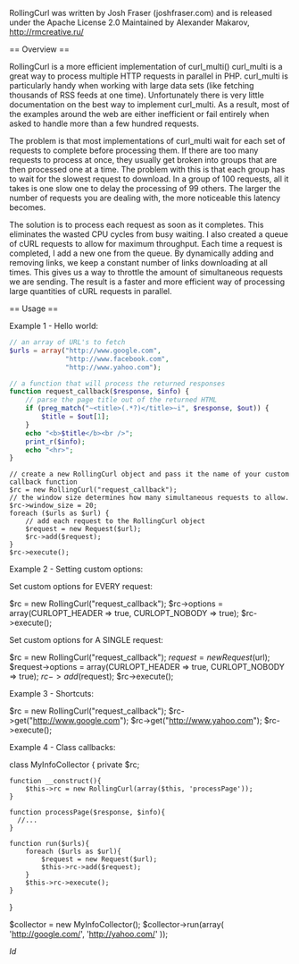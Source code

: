 RollingCurl was written by Josh Fraser (joshfraser.com) and is released under the Apache License 2.0
Maintained by Alexander Makarov, http://rmcreative.ru/

 == Overview ==

RollingCurl is a more efficient implementation of curl_multi() curl_multi is a great way to process multiple HTTP requests in parallel in PHP. 
curl_multi is particularly handy when working with large data sets (like fetching thousands of RSS feeds at one time). Unfortunately there is 
very little documentation on the best way to implement curl_multi. As a result, most of the examples around the web are either inefficient or
fail entirely when asked to handle more than a few hundred requests.

The problem is that most implementations of curl_multi wait for each set of requests to complete before processing them. If there are too many requests 
to process at once, they usually get broken into groups that are then processed one at a time. The problem with this is that each group has to wait for 
the slowest request to download. In a group of 100 requests, all it takes is one slow one to delay the processing of 99 others. The larger the number of 
requests you are dealing with, the more noticeable this latency becomes.

The solution is to process each request as soon as it completes. This eliminates the wasted CPU cycles from busy waiting. I also created a queue of 
cURL requests to allow for maximum throughput. Each time a request is completed, I add a new one from the queue. By dynamically adding and removing 
links, we keep a constant number of links downloading at all times. This gives us a way to throttle the amount of simultaneous requests we are sending. 
The result is a faster and more efficient way of processing large quantities of cURL requests in parallel.

 == Usage == 

Example 1 - Hello world:  
```php  
// an array of URL's to fetch
$urls = array("http://www.google.com",
              "http://www.facebook.com",
              "http://www.yahoo.com");
```  

```php  
// a function that will process the returned responses
function request_callback($response, $info) {
	// parse the page title out of the returned HTML
	if (preg_match("~<title>(.*?)</title>~i", $response, $out)) {
		$title = $out[1];
	}
	echo "<b>$title</b><br />";
	print_r($info);
	echo "<hr>";
}
```  

```  
// create a new RollingCurl object and pass it the name of your custom callback function
$rc = new RollingCurl("request_callback");
// the window size determines how many simultaneous requests to allow.  
$rc->window_size = 20;
foreach ($urls as $url) {
    // add each request to the RollingCurl object
    $request = new Request($url);
    $rc->add($request);
}
$rc->execute();

```  



Example 2 - Setting custom options:

Set custom options for EVERY request:

$rc = new RollingCurl("request_callback");
$rc->options = array(CURLOPT_HEADER => true, CURLOPT_NOBODY => true); 
$rc->execute();

Set custom options for A SINGLE request:

$rc = new RollingCurl("request_callback");
$request = new Request($url);
$request->options = array(CURLOPT_HEADER => true, CURLOPT_NOBODY => true); 
$rc->add($request);
$rc->execute();




Example 3 - Shortcuts:

$rc = new RollingCurl("request_callback");
$rc->get("http://www.google.com");
$rc->get("http://www.yahoo.com");
$rc->execute();

Example 4 - Class callbacks:

class MyInfoCollector {
    private $rc;

    function __construct(){
        $this->rc = new RollingCurl(array($this, 'processPage'));
    }

    function processPage($response, $info){
      //...
    }

    function run($urls){
        foreach ($urls as $url){
            $request = new Request($url);
            $this->rc->add($request);
        }
        $this->rc->execute();
    }
}

$collector = new MyInfoCollector();
$collector->run(array(
    'http://google.com/',
    'http://yahoo.com/'
));

$Id$
